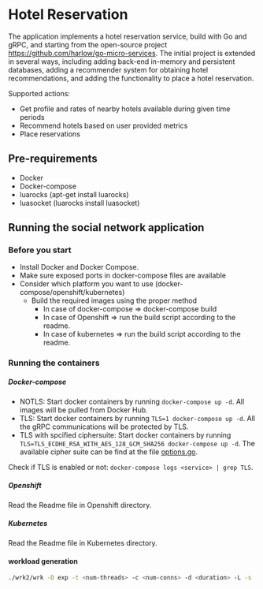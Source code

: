 # Hotel Reservation

The application implements a hotel reservation service, build with Go and gRPC, and starting from the open-source project https://github.com/harlow/go-micro-services. The initial project is extended in several ways, including adding back-end in-memory and persistent databases, adding a recommender system for obtaining hotel recommendations, and adding the functionality to place a hotel reservation. 

<!-- ## Application Structure -->

<!-- ![Social Network Architecture](socialNet_arch.png) -->

Supported actions: 
* Get profile and rates of nearby hotels available during given time periods
* Recommend hotels based on user provided metrics
* Place reservations

## Pre-requirements
- Docker
- Docker-compose
- luarocks (apt-get install luarocks)
- luasocket (luarocks install luasocket)

## Running the social network application
### Before you start
- Install Docker and Docker Compose.
- Make sure exposed ports in docker-compose files are available
- Consider which platform you want to use (docker-compose/openshift/kubernetes)
    - Build the required images using the proper method
        - In case of docker-compose => docker-compose build
        - In case of Openshift => run the build script according to the readme.
        - In case of kubernetes => run the build script according to the readme.

### Running the containers
##### Docker-compose
- NOTLS: Start docker containers by running `docker-compose up -d`. All images will be pulled from Docker Hub.
- TLS: Start docker containers by running `TLS=1 docker-compose up -d`. All the gRPC communications will be protected by TLS.
- TLS with spcified ciphersuite: Start docker containers by running `TLS=TLS_ECDHE_RSA_WITH_AES_128_GCM_SHA256 docker-compose up -d`. The available cipher suite can be find at the file [options.go](tls/options.go#L21).

Check if TLS is enabled or not: `docker-compose logs <service> | grep TLS`.

##### Openshift
Read the Readme file in Openshift directory.

##### Kubernetes
Read the Readme file in Kubernetes directory.

#### workload generation
```bash
./wrk2/wrk -D exp -t <num-threads> -c <num-conns> -d <duration> -L -s ./wrk2/scripts/hotel-reservation/mixed-workload_type_1.lua http://x.x.x.x:5000 -R <reqs-per-sec>
```

